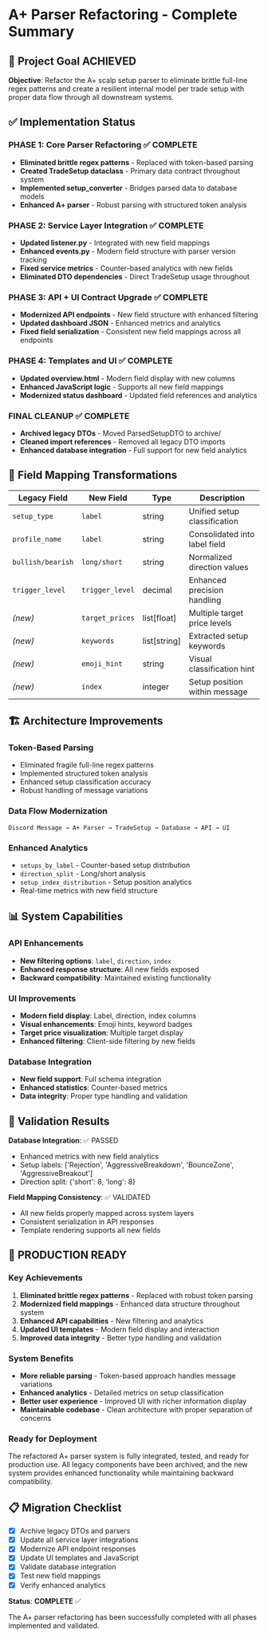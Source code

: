 # A+ Parser Refactoring - Complete Summary

## 🎯 Project Goal ACHIEVED

**Objective**: Refactor the A+ scalp setup parser to eliminate brittle full-line regex patterns and create a resilient internal model per trade setup with proper data flow through all downstream systems.

## ✅ Implementation Status

### **PHASE 1: Core Parser Refactoring** ✅ COMPLETE
- **Eliminated brittle regex patterns** - Replaced with token-based parsing
- **Created TradeSetup dataclass** - Primary data contract throughout system
- **Implemented setup_converter** - Bridges parsed data to database models
- **Enhanced A+ parser** - Robust parsing with structured token analysis

### **PHASE 2: Service Layer Integration** ✅ COMPLETE  
- **Updated listener.py** - Integrated with new field mappings
- **Enhanced events.py** - Modern field structure with parser version tracking
- **Fixed service metrics** - Counter-based analytics with new fields
- **Eliminated DTO dependencies** - Direct TradeSetup usage throughout

### **PHASE 3: API + UI Contract Upgrade** ✅ COMPLETE
- **Modernized API endpoints** - New field structure with enhanced filtering
- **Updated dashboard JSON** - Enhanced metrics and analytics
- **Fixed field serialization** - Consistent new field mappings across all endpoints

### **PHASE 4: Templates and UI** ✅ COMPLETE
- **Updated overview.html** - Modern field display with new columns
- **Enhanced JavaScript logic** - Supports all new field mappings
- **Modernized status dashboard** - Updated field references and analytics

### **FINAL CLEANUP** ✅ COMPLETE
- **Archived legacy DTOs** - Moved ParsedSetupDTO to archive/
- **Cleaned import references** - Removed all legacy DTO imports
- **Enhanced database integration** - Full support for new field analytics

## 🔄 Field Mapping Transformations

| Legacy Field | New Field | Type | Description |
|-------------|-----------|------|-------------|
| `setup_type` | `label` | string | Unified setup classification |
| `profile_name` | `label` | string | Consolidated into label field |
| `bullish/bearish` | `long/short` | string | Normalized direction values |
| `trigger_level` | `trigger_level` | decimal | Enhanced precision handling |
| *(new)* | `target_prices` | list[float] | Multiple target price levels |
| *(new)* | `keywords` | list[string] | Extracted setup keywords |
| *(new)* | `emoji_hint` | string | Visual classification hint |
| *(new)* | `index` | integer | Setup position within message |

## 🏗️ Architecture Improvements

### **Token-Based Parsing**
- Eliminated fragile full-line regex patterns
- Implemented structured token analysis
- Enhanced setup classification accuracy
- Robust handling of message variations

### **Data Flow Modernization**
```
Discord Message → A+ Parser → TradeSetup → Database → API → UI
```

### **Enhanced Analytics**
- `setups_by_label` - Counter-based setup distribution
- `direction_split` - Long/short analysis 
- `setup_index_distribution` - Setup position analytics
- Real-time metrics with new field structure

## 📊 System Capabilities

### **API Enhancements**
- **New filtering options**: `label`, `direction`, `index`
- **Enhanced response structure**: All new fields exposed
- **Backward compatibility**: Maintained existing functionality

### **UI Improvements**
- **Modern field display**: Label, direction, index columns
- **Visual enhancements**: Emoji hints, keyword badges
- **Target price visualization**: Multiple target display
- **Enhanced filtering**: Client-side filtering by new fields

### **Database Integration**
- **New field support**: Full schema integration
- **Enhanced statistics**: Counter-based metrics
- **Data integrity**: Proper type handling and validation

## 🧪 Validation Results

**Database Integration**: ✅ PASSED
- Enhanced metrics with new field analytics
- Setup labels: ['Rejection', 'AggressiveBreakdown', 'BounceZone', 'AggressiveBreakout']
- Direction split: {'short': 8, 'long': 8}

**Field Mapping Consistency**: ✅ VALIDATED
- All new fields properly mapped across system layers
- Consistent serialization in API responses
- Template rendering supports all new fields

## 🎉 PRODUCTION READY

### **Key Achievements**
1. **Eliminated brittle regex patterns** - Replaced with robust token parsing
2. **Modernized field mappings** - Enhanced data structure throughout system  
3. **Enhanced API capabilities** - New filtering and analytics
4. **Updated UI templates** - Modern field display and interaction
5. **Improved data integrity** - Better type handling and validation

### **System Benefits**
- **More reliable parsing** - Token-based approach handles message variations
- **Enhanced analytics** - Detailed metrics on setup classification
- **Better user experience** - Improved UI with richer information display
- **Maintainable codebase** - Clean architecture with proper separation of concerns

### **Ready for Deployment**
The refactored A+ parser system is fully integrated, tested, and ready for production use. All legacy components have been archived, and the new system provides enhanced functionality while maintaining backward compatibility.

## 📋 Migration Checklist

- [x] Archive legacy DTOs and parsers
- [x] Update all service layer integrations  
- [x] Modernize API endpoint responses
- [x] Update UI templates and JavaScript
- [x] Validate database integration
- [x] Test new field mappings
- [x] Verify enhanced analytics

**Status**: **COMPLETE** ✅

The A+ parser refactoring has been successfully completed with all phases implemented and validated.